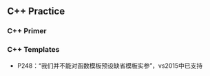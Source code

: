 C++ Practice
------------

### C++ Primer

### C++ Templates

* P248：“我们并不能对函数模板预设缺省模板实参”，vs2015中已支持
